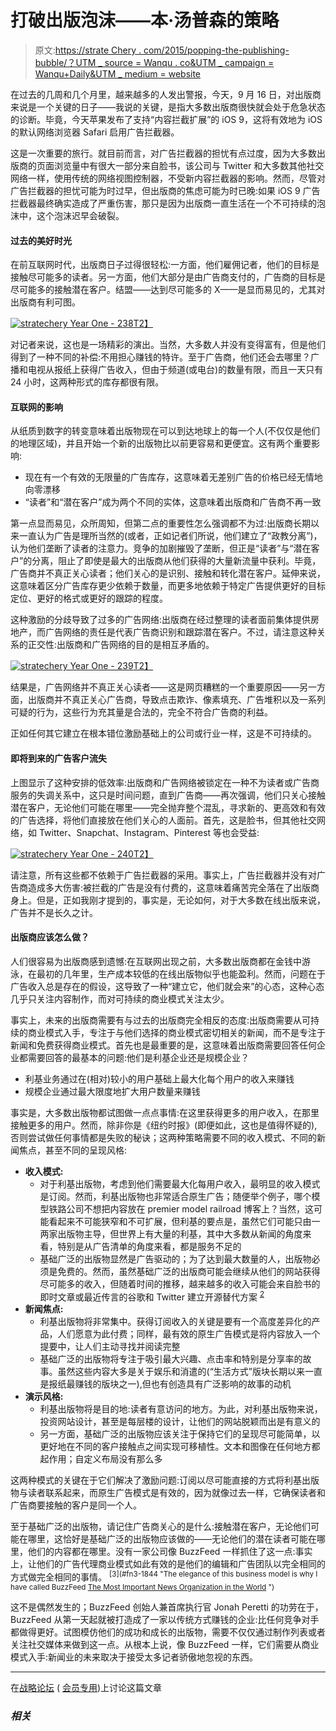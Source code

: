 # 打破出版泡沫——本·汤普森的策略

> 原文:[https://strate Chery . com/2015/popping-the-publishing-bubble/？UTM _ source = Wanqu . co&UTM _ campaign = Wanqu+Daily&UTM _ medium = website](https://stratechery.com/2015/popping-the-publishing-bubble/?utm_source=wanqu.co&utm_campaign=Wanqu+Daily&utm_medium=website)

在过去的几周和几个月里，越来越多的人发出警报，今天，9 月 16 日，对出版商来说是一个关键的日子——我说的关键，是指大多数出版商很快就会处于危急状态的诊断。毕竟，今天苹果发布了支持“内容拦截扩展”的 iOS 9，这将有效地为 iOS 的默认网络浏览器 Safari 启用广告拦截器。

这是一次重要的旅行。就目前而言，对广告拦截器的担忧有点过度，因为大多数出版商的页面浏览量中有很大一部分来自脸书，该公司与 Twitter 和大多数其他社交网络一样，使用传统的网络视图控制器，不受新内容拦截器的影响。然而，尽管对广告拦截器的担忧可能为时过早，但出版商的焦虑可能为时已晚:如果 iOS 9 广告拦截器最终确实造成了严重伤害，那只是因为出版商一直生活在一个不可持续的泡沫中，这个泡沫迟早会破裂。

#### 过去的美好时光

在前互联网时代，出版商日子过得很轻松:一方面，他们雇佣记者，他们的目标是接触尽可能多的读者。另一方面，他们大部分是由广告商支付的，广告商的目标是尽可能多的接触潜在客户。结盟——达到尽可能多的 X——是显而易见的，尤其对出版商有利可图。

[![stratechery Year One - 238](../Images/297edcbe18b28e0a6cf71a9f791613ef.png)T2】](https://i0.wp.com/stratechery.com/wp-content/uploads/2015/09/stratechery-Year-One-238.png?ssl=1)

对记者来说，这也是一场精彩的演出。当然，大多数人并没有变得富有，但是他们得到了一种不同的补偿:不用担心赚钱的特许。至于广告商，他们还会去哪里？广播和电视从报纸上获得广告收入，但由于频道(或电台)的数量有限，而且一天只有 24 小时，这两种形式的库存都很有限。

#### 互联网的影响

从纸质到数字的转变意味着出版物现在可以到达地球上的每一个人(不仅仅是他们的地理区域)，并且开始一个新的出版物比以前更容易和更便宜。这有两个重要影响:

*   现在有一个有效的无限量的广告库存，这意味着无差别广告的价格已经无情地向零漂移
*   “读者”和“潜在客户”成为两个不同的实体，这意味着出版商和广告商不再一致

第一点显而易见，众所周知，但第二点的重要性怎么强调都不为过:出版商长期以来一直认为广告是理所当然的(或者，正如记者们所说，他们建立了“政教分离”)，认为他们垄断了读者的注意力。竞争的加剧摧毁了垄断，但正是“读者”与“潜在客户”的分离，阻止了即使是最大的出版商从他们获得的大量新流量中获利。毕竟，广告商并不真正关心读者；他们关心的是识别、接触和转化潜在客户。延伸来说，这意味着区分广告库存更少依赖于数量，而更多地依赖于特定广告提供更好的目标定位、更好的格式或更好的跟踪的程度。

这种激励的分歧导致了过多的广告网络:出版商在经过整理的读者面前集体提供房地产，而广告网络的责任是代表广告商识别和跟踪潜在客户。不过，请注意这种关系的正交性:出版商和广告网络的目的是相互矛盾的。

[![stratechery Year One - 239](../Images/9cae19f945fd55adb6073e05c1f77798.png)T2】](https://i0.wp.com/stratechery.com/wp-content/uploads/2015/09/stratechery-Year-One-239.png?ssl=1)

结果是，广告网络并不真正关心读者——这是网页糟糕的一个重要原因——另一方面，出版商并不真正关心广告商，导致点击欺诈、像素填充、广告堆积以及一系列可疑的行为，这些行为充其量是合法的，完全不符合广告商的利益。

正如任何其它建立在根本错位激励基础上的公司或行业一样，这是不可持续的。

#### 即将到来的广告客户流失

上图显示了这种安排的低效率:出版商和广告网络被锁定在一种不为读者或广告商服务的失调关系中，这只是时间问题，直到广告商——再次强调，他们只关心接触潜在客户，无论他们可能在哪里——完全抛弃整个混乱，寻求新的、更高效和有效的广告选择，将他们直接放在他们关心的人面前。首先，这是脸书，但其他社交网络，如 Twitter、Snapchat、Instagram、Pinterest 等也会受益:

[![stratechery Year One - 240](../Images/ca75e3e980962801307c716355659740.png)T2】](https://i0.wp.com/stratechery.com/wp-content/uploads/2015/09/stratechery-Year-One-240.png?ssl=1)

请注意，所有这些都不依赖于广告拦截器的采用。事实上，广告拦截器并没有对广告商造成多大伤害:被拦截的广告是没有付费的，这意味着痛苦完全落在了出版商身上。但是，正如我刚才提到的，事实是，无论如何，对于大多数在线出版来说，广告并不是长久之计。

#### 出版商应该怎么做？

人们很容易为出版商感到遗憾:在互联网出现之前，大多数出版商都在金钱中游泳，在最初的几年里，生产成本较低的在线出版物似乎也能盈利。然而，问题在于广告收入总是存在的假设，这导致了一种“建立它，他们就会来”的心态，这种心态几乎只关注内容制作，而对可持续的商业模式关注太少。

事实上，未来的出版商需要有与过去的出版商完全相反的态度:出版商需要从可持续的商业模式入手，专注于与他们选择的商业模式密切相关的新闻，而不是专注于新闻和免费获得商业模式。首先也是最重要的是，这意味着出版商需要回答任何企业都需要回答的最基本的问题:他们是利基企业还是规模企业？

*   利基业务通过在(相对)较小的用户基础上最大化每个用户的收入来赚钱
*   规模企业通过最大限度地扩大用户数量来赚钱

事实是，大多数出版物都试图做一点点事情:在这里获得更多的用户收入，在那里接触更多的用户。然而，除非你是《纽约时报》(即便如此，这也是值得怀疑的),否则尝试做任何事情都是失败的秘诀；这两种策略需要不同的收入模式、不同的新闻焦点，甚至不同的呈现风格:

*   **收入模式:**
    *   对于利基出版物，考虑到他们需要最大化每用户收入，最明显的收入模式是订阅。然而，利基出版物也非常适合原生广告；随便举个例子，哪个模型铁路公司不想把内容放在 premier model railroad 博客上？当然，这可能看起来不可能狭窄和不可扩展，但利基的要点是，虽然它们可能只由一两家出版物主导，但世界上有大量的利基，其中大多数从新闻的角度来看，特别是从广告清单的角度来看，都是服务不足的
    *   基础广泛的出版物显然是广告驱动的；为了达到最大数量的人，出版物必须是免费的。然而，虽然基础广泛的出版商可能会继续从他们的网站获得尽可能多的收入，但随着时间的推移，越来越多的收入可能会来自脸书的即时文章或最近传言的谷歌和 Twitter 建立开源替代方案 <sup id="rf2-1844">[2](#fn2-1844 "Or Apple News, another iOS 9 feature. However, I’m a bit skeptical: I think people who will seek out news are the exact types who will have favored publications that are likely to fall under the niche model")</sup>
*   **新闻焦点:**
    *   利基出版物将非常集中。获得订阅收入的关键是要有一个高度差异化的产品，人们愿意为此付费；同样，最有效的原生广告模式是将内容放入一个提要中，让人们主动寻找并阅读完整
    *   基础广泛的出版物将专注于吸引最大兴趣、点击率和特别是分享率的故事。虽然这些内容大多是关于娱乐和消遣的(“生活方式”版块长期以来一直是报纸最赚钱的版块之一),但也有创造具有广泛影响的故事的动机
*   **演示风格:**
    *   利基出版物将是目的地:读者有意访问的地方。为此，对利基出版物来说，投资网站设计，甚至是每层楼的设计，让他们的网站脱颖而出是有意义的
    *   另一方面，基础广泛的出版物应该关注于保持它们的呈现尽可能简单，以更好地在不同的客户接触点之间实现可移植性。文本和图像在任何地方都起作用；自定义布局没有那么多

这两种模式的关键在于它们解决了激励问题:订阅以尽可能直接的方式将利基出版物与读者联系起来，而原生广告模式是有效的，因为就像过去一样，它确保读者和广告商要接触的客户是同一个人。

至于基础广泛的出版物，请记住广告商关心的是什么:接触潜在客户，无论他们可能在哪里，这恰好是基础广泛的出版物应该做的——无论他们的潜在读者可能在哪里，他们的内容都在哪里。没有一家公司像 BuzzFeed 一样抓住了这一点:事实上，让他们的广告代理商业模式如此有效的是他们的编辑和广告团队以完全相同的方式做完全相同的事情。 <sup id="rf3-1844">[3](#fn3-1844 "The elegance of this business model is why I have called BuzzFeed <a href="https://stratechery.com/2015/buzzfeed-important-news-organization-world/">The Most Important News Organization in the World</a> ")</sup>

这不是偶然发生的；BuzzFeed 创始人兼首席执行官 Jonah Peretti 的功劳在于，BuzzFeed 从第一天起就被打造成了一家以传统方式赚钱的企业:比任何竞争对手都做得更好。试图模仿他们的成功和成长的出版物，需要不仅仅通过制作列表或者关注社交媒体来做到这一点。从根本上说，像 BuzzFeed 一样，它们需要从商业模式入手:新闻业的未来取决于接受太多记者骄傲地忽视的东西。

* * *

在[战略论坛](https://forum.stratechery.com/t/popping-the-publishing-bubble/222) ( [会员专用](https://stratechery.com/membership))上讨论这篇文章

### *相关*